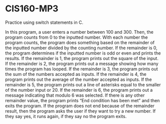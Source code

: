 # CIS160-MP3
Practice using switch statements in C.

In this program, a user enters a number between 100 and 300. Then, the program counts from 0 to the inputted number. With each number the program counts, the program does something based on the remainder of the inputted number divided by the counting number. If the remainder is 0, the program determines if the inputted number is odd or even and prints the results. If the remainder is 1, the program prints out the square of the input. If the remainder is 2, the program prints out a message showing how many times the program has looped. If the remainder is 3, the program prints out the sum of the numbers accepted as inputs. If the remainder is 4, the program prints out the average of the number accepted as inputs. If the remainder is 5, the program prints out a line of asterisks equal to the smaller of the number input or 20. If the remainder is 6, the program prints out a message indicating that modulo 6 was selected. If there is any other remainder value, the program prints “End condition has been met” and then exits the program. If the program does not end because of the remainder result, then the program asks the user if they want to try a new number. If they say yes, it runs again, if they say no the program exits.
